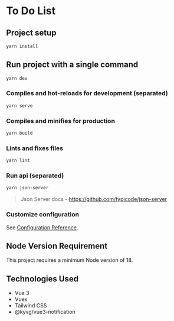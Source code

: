 # To Do List

## Project setup
```bash
yarn install
```

## Run project with a single command
```bash
yarn dev
```

### Compiles and hot-reloads for development (separated)
```bash
yarn serve
```

### Compiles and minifies for production
```bash
yarn build
```

### Lints and fixes files
```bash
yarn lint
```

### Run api (separated)
```bash
yarn json-server
```
> Json Server docs - https://github.com/typicode/json-server

### Customize configuration
See [Configuration Reference](https://cli.vuejs.org/config/).

## Node Version Requirement

This project requires a minimum Node version of 18.

## Technologies Used

- Vue 3
- Vuex
- Tailwind CSS
- @kyvg/vue3-notification
